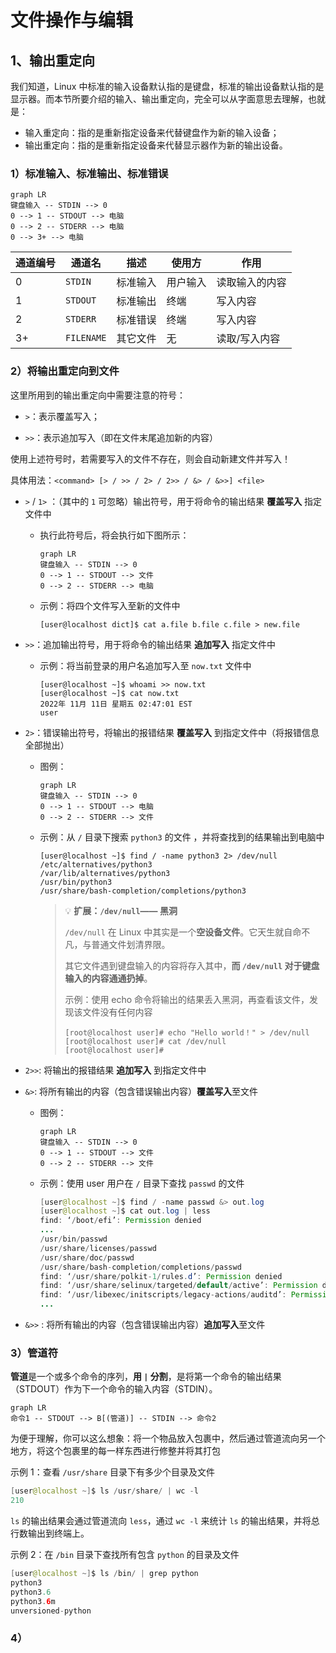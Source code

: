 # 文件操作与编辑

## 1、输出重定向

我们知道，Linux 中标准的输入设备默认指的是键盘，标准的输出设备默认指的是显示器。而本节所要介绍的输入、输出重定向，完全可以从字面意思去理解，也就是：

- 输入重定向：指的是重新指定设备来代替键盘作为新的输入设备；
- 输出重定向：指的是重新指定设备来代替显示器作为新的输出设备。

### 1）标准输入、标准输出、标准错误

```mermaid
graph LR
键盘输入 -- STDIN --> 0
0 --> 1 -- STDOUT --> 电脑
0 --> 2 -- STDERR --> 电脑
0 --> 3+ --> 电脑
```

| 通道编号 | 通道名     | 描述     | 使用方   | 作用           |
| -------- | ---------- | -------- | -------- | -------------- |
| 0        | `STDIN`    | 标准输入 | 用户输入 | 读取输入的内容 |
| 1        | `STDOUT`   | 标准输出 | 终端     | 写入内容       |
| 2        | `STDERR`   | 标准错误 | 终端     | 写入内容       |
| 3+       | `FILENAME` | 其它文件 | 无       | 读取/写入内容  |



### 2）将输出重定向到文件

这里所用到的输出重定向中需要注意的符号：

- `>`：表示覆盖写入；

- `>>`：表示追加写入（即在文件末尾追加新的内容）

使用上述符号时，若需要写入的文件不存在，则会自动新建文件并写入！

具体用法：`<command> [> / >> / 2> / 2>> / &> / &>>] <file>`

- `>` / `1>` ：（其中的 `1` 可忽略）输出符号，用于将命令的输出结果 **覆盖写入** 指定文件中

  - 执行此符号后，将会执行如下图所示：

    ```mermaid
    graph LR
    键盘输入 -- STDIN --> 0
    0 --> 1 -- STDOUT --> 文件
    0 --> 2 -- STDERR --> 电脑
    ```

    

  - 示例：将四个文件写入至新的文件中

    ````
    [user@localhost dict]$ cat a.file b.file c.file > new.file
    ````

- `>>`：追加输出符号，用于将命令的输出结果 **追加写入** 指定文件中

  - 示例：将当前登录的用户名追加写入至 `now.txt` 文件中

    ```shell
    [user@localhost ~]$ whoami >> now.txt
    [user@localhost ~]$ cat now.txt
    2022年 11月 11日 星期五 02:47:01 EST
    user
    ```

- `2>`：错误输出符号，将输出的报错结果 **覆盖写入** 到指定文件中（将报错信息全部抛出）

  - 图例：

    ```mermaid
    graph LR
    键盘输入 -- STDIN --> 0
    0 --> 1 -- STDOUT --> 电脑
    0 --> 2 -- STDERR --> 文件
    ```

  - 示例：从 `/` 目录下搜索 `python3` 的文件 ，并将查找到的结果输出到电脑中

    ```shell
    [user@localhost ~]$ find / -name python3 2> /dev/null 
    /etc/alternatives/python3
    /var/lib/alternatives/python3
    /usr/bin/python3
    /usr/share/bash-completion/completions/python3
    ```

    > 💡 **扩展：`/dev/null`—— 黑洞**
    >
    > `/dev/null` 在 Linux 中其实是一个**空设备文件**。它天生就自命不凡，与普通文件划清界限。
    >
    > 其它文件遇到键盘输入的内容将存入其中，**而 `/dev/null` 对于键盘输入的内容通通扔掉**。
    >
    > 示例：使用 echo 命令将输出的结果丢入黑洞，再查看该文件，发现该文件没有任何内容
    >
    > ```shell
    > [root@localhost user]# echo "Hello world！" > /dev/null
    > [root@localhost user]# cat /dev/null
    > [root@localhost user]#
    > ```

- `2>>`: 将输出的报错结果 **追加写入** 到指定文件中

- `&>`: 将所有输出的内容（包含错误输出内容）**覆盖写入**至文件

  - 图例：

    ```mermaid
    graph LR
    键盘输入 -- STDIN --> 0
    0 --> 1 -- STDOUT --> 文件
    0 --> 2 -- STDERR --> 文件
    ```

  - 示例：使用 user 用户在 `/` 目录下查找 `passwd` 的文件

    ```java
    [user@localhost ~]$ find / -name passwd &> out.log
    [user@localhost ~]$ cat out.log | less
    find: ‘/boot/efi’: Permission denied
    ...
    /usr/bin/passwd
    /usr/share/licenses/passwd
    /usr/share/doc/passwd
    /usr/share/bash-completion/completions/passwd
    find: ‘/usr/share/polkit-1/rules.d’: Permission denied
    find: ‘/usr/share/selinux/targeted/default/active’: Permission denied
    find: ‘/usr/libexec/initscripts/legacy-actions/auditd’: Permission denied
    ...
    ```

- `&>>` : 将所有输出的内容（包含错误输出内容）**追加写入**至文件



### 3）管道符

**管道**是一个或多个命令的序列，**用 `|` 分割**，是将第一个命令的输出结果（STDOUT）作为下一个命令的输入内容（STDIN）。

```mermaid
graph LR
命令1 -- STDOUT --> B[(管道)] -- STDIN --> 命令2
```

为便于理解，你可以这么想象：将一个物品放入包裹中，然后通过管道流向另一个地方，将这个包裹里的每一样东西进行修整并将其打包

示例 1：查看 `/usr/share` 目录下有多少个目录及文件

```java
[user@localhost ~]$ ls /usr/share/ | wc -l
210
```

`ls` 的输出结果会通过管道流向 `less`，通过 `wc -l`  来统计 `ls`  的输出结果，并将总行数输出到终端上。

示例 2：在 `/bin` 目录下查找所有包含 `python` 的目录及文件

```java
[user@localhost ~]$ ls /bin/ | grep python
python3
python3.6
python3.6m
unversioned-python
```

### 4）
